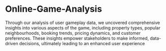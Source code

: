 # Online-Game-Analysis
Through our analysis of user gameplay data, we uncovered comprehensive insights into various aspects of the game, including property types, popular neighbourhoods, booking trends, pricing dynamics, and customer preferences. These insights empower stakeholders to make informed, data-driven decisions, ultimately leading to an enhanced user experience
